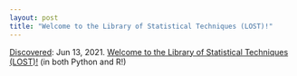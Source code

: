 ```yaml
---
layout: post
title: "Welcome to the Library of Statistical Techniques (LOST)!"
---
```

[Discovered](http://rolandtanglao.com/2020/07/29/p1-blogthis-checkvist-list-links-to-blog/): Jun 13, 2021. [Welcome to the Library of Statistical Techniques (LOST)!](https://lost-stats.github.io/) (in both Python and R!)
